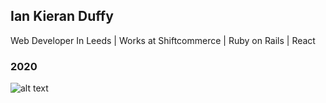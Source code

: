 ## Ian Kieran Duffy

Web Developer In Leeds | Works at Shiftcommerce | Ruby on Rails | React

### 2020 
![alt text](https://media.giphy.com/media/13871fiv9kBfkQ/giphy.gif "Debugging")
